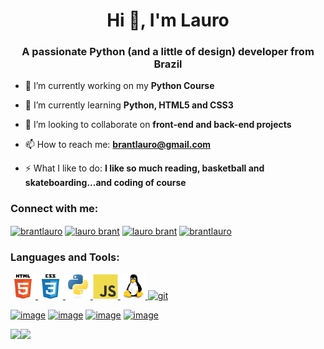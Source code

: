 <h1 align="center">Hi 👋, I'm Lauro</h1>
<h3 align="center">A passionate Python (and a little of design) developer from Brazil</h3>

- 🔭 I’m currently working on my **Python Course**

- 🌱 I’m currently learning **Python, HTML5 and CSS3**

- 👯 I’m looking to collaborate on **front-end and back-end projects**

- 📫 How to reach me: **brantlauro@gmail.com**

- ⚡ What I like to do: **I like so much reading, basketball and skateboarding...and coding of course**

<h3 align="left">Connect with me:</h3>
<p align="left">
<a href="https://twitter.com/brantlauro" target="blank"><img align="center" src="https://cdn.jsdelivr.net/npm/simple-icons@3.0.1/icons/twitter.svg" alt="brantlauro" height="30" width="40" /></a>
<a href="https://linkedin.com/in/lauro-brant-4858861b3/" target="blank"><img align="center" src="https://cdn.jsdelivr.net/npm/simple-icons@3.0.1/icons/linkedin.svg" alt="lauro brant" height="30" width="40" /></a>
<a href="https://fb.com/lauro.brant.1" target="blank"><img align="center" src="https://cdn.jsdelivr.net/npm/simple-icons@3.0.1/icons/facebook.svg" alt="lauro brant" height="30" width="40" /></a>
<a href="https://instagram.com/brantlauro" target="blank"><img align="center" src="https://cdn.jsdelivr.net/npm/simple-icons@3.0.1/icons/instagram.svg" alt="brantlauro" height="30" width="40" /></a>
</p>

<h3 align="left">Languages and Tools:</h3>
<p align="left"> <a href="https://www.w3.org/html/" target="_blank"> <img src="https://raw.githubusercontent.com/devicons/devicon/master/icons/html5/html5-original-wordmark.svg" alt="html5" width="40" height="40"/> </a><a href="https://www.w3schools.com/css/" target="_blank"> <img src="https://raw.githubusercontent.com/devicons/devicon/master/icons/css3/css3-original-wordmark.svg" alt="css3" width="40" height="40"/> </a> <a href="https://www.python.org" target="_blank"> <img src="https://raw.githubusercontent.com/devicons/devicon/master/icons/python/python-original.svg" alt="python" width="40" height="40"/> </a>  <a href="https://developer.mozilla.org/en-US/docs/Web/JavaScript" target="_blank"> <img src="https://raw.githubusercontent.com/devicons/devicon/master/icons/javascript/javascript-original.svg" alt="javascript" width="40" height="40"/> </a> <a href="https://www.linux.org/" target="_blank"> <img src="https://raw.githubusercontent.com/devicons/devicon/master/icons/linux/linux-original.svg" alt="linux" width="40" height="40"/> </a> <a href="https://git-scm.com/" target="_blank"> <img src="https://www.vectorlogo.zone/logos/git-scm/git-scm-icon.svg" alt="git" width="40" height="40"/> </a> </p>


[![image](https://img.shields.io/badge/LinkedIn-0077B5?style=for-the-badge&logo=linkedin&logoColor=white)](https://www.linkedin.com/in/lauro_brant-1/)
[![image](https://img.shields.io/badge/Instagram-E4405F?style=for-the-badge&logo=instagram&logoColor=white)](https://www.instagram.com/brantlauro/)
[![image](https://img.shields.io/badge/Twitter-1DA1F2?style=for-the-badge&logo=twitter&logoColor=white)](https://twitter.com/brantlauro)
[![image](https://img.shields.io/badge/Gmail-D14836?style=for-the-badge&logo=gmail&logoColor=white)](mailto:produtor.brantlaurp@gmail.com)

<div>
  <img height="170" align="left" src="https://github-readme-stats.vercel.app/api?username=BrantLauro&theme=react&show_icons=true" />
  <img src="https://github-readme-stats.vercel.app/api/top-langs/?username=BrantLauro&theme=react" />
</div>
<br>
